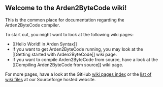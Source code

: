 ## Welcome to the Arden2ByteCode wiki!

This is the common place for documentation regarding the Arden2ByteCode compiler.

To start out, you might want to look at the following wiki pages:

* [[Hello World! in Arden Syntax]]
* If you want to get Arden2ByteCode running, you may look at the [[Getting started with Arden2ByteCode]] wiki page.
* If you want to compile Arden2ByteCode from source, have a look at the [[Compiling Arden2ByteCode from source]] wiki page.

For more pages, have a look at the GitHub [wiki pages index](https://github.com/PLRI/arden2bytecode/wiki/_pages) or the [list of wiki files](http://arden2bytecode.sourceforge.net/docs/) at our Sourceforge hosted website.